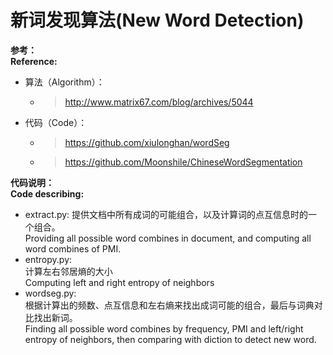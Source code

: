 # **新词发现算法**(**New Word Detection**)   
**参考：**  
**Reference:**  
  - 算法（Algorithm）：
    - >http://www.matrix67.com/blog/archives/5044  
  - 代码（Code）：  
    - > https://github.com/xiulonghan/wordSeg     
    
    - > https://github.com/Moonshile/ChineseWordSegmentation  

**代码说明：**  
**Code describing:**  
- extract.py:   提供文档中所有成词的可能组合，以及计算词的点互信息时的一个组合。  
    Providing all possible word combines in document, and computing all word combines of PMI.  
 - entropy.py:  
    计算左右邻居熵的大小  
    Computing left and right entropy of neighbors  
- wordseg.py:  
    根据计算出的频数、点互信息和左右熵来找出成词可能的组合，最后与词典对比找出新词。  
    Finding all possible word combines by frequency, PMI and left/right entropy of neighbors, then comparing with diction to detect new word.  